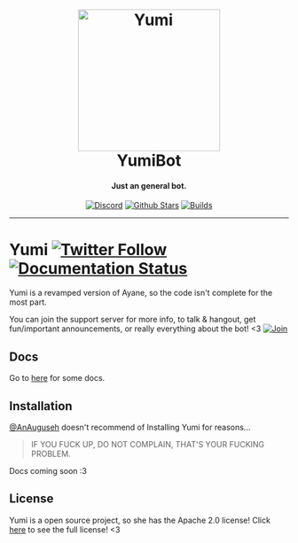 <h1 align="center">
    <a href="https://discord.gg/T2pyUvf"><img src="https://cdn.discordapp.com/avatars/317145148901556234/8fc5eb2576e1632b38a0115c4e133fab.png?size=2048" width="256px" alt="Yumi"></a>
  <br>
    YumiBot
  <br>
 </h1>
<h4 align="center">Just an general bot.</h4>
  <p align="center">
      <a href="https://discord.gg/T2pyUvf" target="_blank"><img src="https://discordapp.com/api/guilds/332957805432799243/embed.png" alt="Discord"></a>
    <a href="https://github.com/AnAuguseh/YumiBot/blob/master" target="_blank"><img src="https://img.shields.io/github/stars/AnAuguseh/YumiBot.svg?style=flat-square" alt="Github Stars"></a>
    <a href="" target="_blank"><img src="https://img.shields.io/badge/Builds-undefined-b76e79.svg?style=flat-square" alt="Builds"></a>
  </p>
  
-------------------

# Yumi [![Twitter Follow](https://img.shields.io/twitter/follow/AyaneDiscord.svg?style=social&label=Follow)](https://twitter.com/AyaneDiscord) [![Documentation Status](https://readthedocs.org/projects/yumibot/badge/?version=latest)](http://yumibot.readthedocs.io/en/latest/?badge=latest)
Yumi is a revamped version of Ayane, so the code isn't complete for the most part.

You can join the support server for more info, to talk & hangout, get fun/important announcements, or really everything about the bot! <3
[![Join](https://discordapp.com/api/guilds/332957805432799243/embed.png?style=banner2)](https://discord.gg/T2pyUvf)

## Docs
Go to [here](https://github.com/YumiBot/Yumi/wiki) for some docs.

## Installation
[@AnAuguseh](https://github.com/AnAuguseh) doesn't recommend of Installing Yumi for reasons...

> IF YOU FUCK UP, DO NOT COMPLAIN, THAT'S YOUR FUCKING PROBLEM.

Docs coming soon :3

## License
Yumi is a open source project, so she has the Apache 2.0 license!
Click [here](https://github.com/YumiBot/Yumi/blob/master/LICENSE) to see the full license! <3

